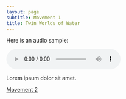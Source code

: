 ```yaml
---
layout: page
subtitle: Movement 1
title: Twin Worlds of Water
---
```


Here is an audio sample:

<audio controls src="/audio/dust-devil.m4a"></audio>

Lorem ipsum dolor sit amet.

<a class="link" href="/movement-2">Movement 2</a>
